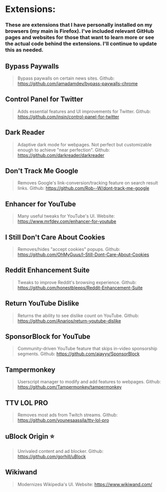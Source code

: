 # Extensions:

### These are extensions that I have personally installed on my browsers (my main is Firefox). I've included relevant GitHub pages and websites for those that want to learn more or see the actual code behind the extensions. I'll continue to update this as needed.

## Bypass Paywalls
> Bypass paywalls on certain news sites.
> Github: https://github.com/iamadamdev/bypass-paywalls-chrome

## Control Panel for Twitter
> Adds essential features and UI improvements for Twitter.
> Github: https://github.com/insin/control-panel-for-twitter

## Dark Reader
> Adaptive dark mode for webpages. Not perfect but customizable enough to achieve "near perfection".
> Github: https://github.com/darkreader/darkreader

## Don't Track Me Google
> Removes Google's link-conversion/tracking feature on search result links.
> Github: https://github.com/Rob--W/dont-track-me-google

## Enhancer for YouTube
> Many useful tweaks for YouTube's UI.
> Website: https://www.mrfdev.com/enhancer-for-youtube

## I Still Don't Care About Cookies
> Removes/hides "accept cookies" popups.
> Github: https://github.com/OhMyGuus/I-Still-Dont-Care-About-Cookies

## Reddit Enhancement Suite
> Tweaks to improve Reddit's browsing experience.
> Github: https://github.com/honestbleeps/Reddit-Enhancement-Suite

## Return YouTube Dislike
> Returns the ability to see dislike count on YouTube.
> Github: https://github.com/Anarios/return-youtube-dislike

## SponsorBlock for YouTube
> Community-driven YouTube feature that skips in-video sponsorship segments.
> Github: https://github.com/ajayyy/SponsorBlock

## Tampermonkey
> Userscript manager to modify and add features to webpages.
> Github: https://github.com/Tampermonkey/tampermonkey

## TTV LOL PRO
> Removes most ads from Twitch streams.
> Github: https://github.com/younesaassila/ttv-lol-pro

## uBlock Origin ⭐
> Unrivaled content and ad blocker.
> Github: https://github.com/gorhill/uBlock

## Wikiwand
> Modernizes Wikipedia's UI.
> Website: https://www.wikiwand.com/